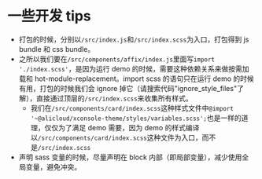 # 一些开发 tips

- 打包的时候，分别以`/src/index.js`和`/src/index.scss`为入口，打包得到 js bundle 和 css bundle。
- 之所以我们要在`/src/components/affix/index.js`里面写`import './index.scss'`，是因为运行 demo 的时候，需要这种依赖关系来做按需加载和 hot-module-replacement。import scss 的语句只在运行 demo 的时候有用，打包的时候我们会 ignore 掉它（请搜索代码"ignore_style_files"了解），直接通过顶层的`/src/index.scss`来收集所有样式。
  - 我们在`/src/components/card/index.scss`这种样式文件中`@import '~@alicloud/xconsole-theme/styles/variables.scss';`也是一样的道理，仅仅为了满足 demo 需要，因为 demo 的样式编译以`/src/components/card/index.scss`这种文件为入口，而不是`/src/index.scss`
- 声明 sass 变量的时候，尽量声明在 block 内部（即局部变量），减少使用全局变量，避免冲突。
